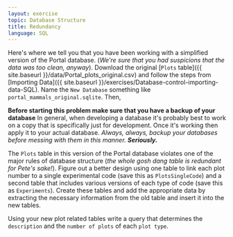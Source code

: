 ```yaml
---
layout: exercise
topic: Database Structure
title: Redundancy
language: SQL
---
```


Here's where we tell you that you have been working with a simplified version of the Portal database. (*We're sure that you had suspicions that the data was too clean, anyway*). Download the original [`Plots` table]({{ site.baseurl }}/data/Portal_plots_original.csv) and follow the steps from [Importing Data]({{ site.baseurl }}/exercises/Database-control-importing-data-SQL). Name the `New Database` something like `portal_mammals_original.sqlite`. Then,

**Before starting this problem make sure that you have a backup of your database** In general, when developing a database it's probably 
best to work on a copy that is specifically just for development. Once it's working then apply it to your actual database. *Always, always, backup your databases before messing with them in this manner. 
**Seriously.***

The `Plots` table in this version of the Portal database violates one of the 
major rules of database structure (*the whole gosh dang table is redundant for 
Pete's sake!*). Figure out a better design using one table to link each plot 
number to a single experimental code (save this as `PlotsSingleCode`) and a 
second table that includes various versions of each type of code (save this as 
`Experiments`). Create these tables and add the appropriate data by extracting 
the necessary information from the old table and insert it into the new tables.

Using your new plot related tables write a query that determines the `description` and the `number of plots` of each `plot type`.
